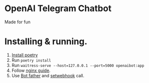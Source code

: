 # OpenAI Telegram Chatbot

Made for fun

# Installing & running.

1. [Install poetry][poetry]
2. Run `poetry install`
3. Run `waitress-serve --host=127.0.0.1 --port=5000 openaibot:app`
4. Follow [nginx guide][nginx].
5. Use [Bot father][father] and [setwebhook][setwebhook] call.

[poetry]: https://python-poetry.org/docs/
[nginx]: https://flask.palletsprojects.com/en/2.1.x/deploying/nginx/
[father]: https://t.me/BotFather
[setwebhook]: https://core.telegram.org/bots/api#setwebhook
